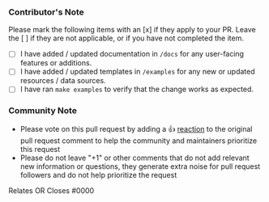 ### Contributor's Note
Please mark the following items with an [x] if they apply to your PR.
Leave the [ ] if they are not applicable, or if you have not completed the item.
- [ ] I have added / updated documentation in `/docs` for any user-facing features or additions.
- [ ] I have added / updated templates in `/examples` for any new or updated resources / data sources.
- [ ] I have ran `make examples` to verify that the change works as expected. 

<!--- Please keep this note for the community --->
### Community Note

* Please vote on this pull request by adding a 👍 [reaction](https://blog.github.com/2016-03-10-add-reactions-to-pull-requests-issues-and-comments/) to the original pull request comment to help the community and maintainers prioritize this request
* Please do not leave "+1" or other comments that do not add relevant new information or questions, they generate extra noise for pull request followers and do not help prioritize the request
<!--- Thank you for keeping this note for the community --->

<!--- If your PR fully resolves and should automatically close the linked issue, use Closes. Otherwise, use Relates --->
Relates OR Closes #0000

<!--- Release note for [CHANGELOG](https://github.com/zarichard/terraform-provider-proxmox/blob/main/CHANGELOG.md) will be created automatically using the PR's title, update it accordingly. --->
